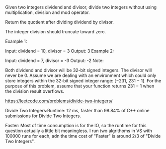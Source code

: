 Given two integers dividend and divisor, divide two integers without using multiplication, division and mod operator.

Return the quotient after dividing dividend by divisor.

The integer division should truncate toward zero.

Example 1:

Input: dividend = 10, divisor = 3
Output: 3
Example 2:

Input: dividend = 7, divisor = -3
Output: -2
Note:

Both dividend and divisor will be 32-bit signed integers.
The divisor will never be 0.
Assume we are dealing with an environment which could only store integers within the 32-bit signed integer range: [−231,  231 − 1]. For the purpose of this problem, assume that your function returns 231 − 1 when the division result overflows.

https://leetcode.com/problems/divide-two-integers/

Divide Two Integers:Runtime: 12 ms, faster than 98.84% of C++ online submissions for Divide Two Integers.


Faster: Most of time consumption is for the IO, so the runtime for this question actually a little bit meaningless. I run two algrithoms in VS with 100000 runs for each, adn the time cost of "Faster" is around 2/3 of "Divide Two Integers".
